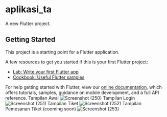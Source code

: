 # aplikasi_ta

A new Flutter project.

## Getting Started

This project is a starting point for a Flutter application.

A few resources to get you started if this is your first Flutter project:

- [Lab: Write your first Flutter app](https://flutter.dev/docs/get-started/codelab)
- [Cookbook: Useful Flutter samples](https://flutter.dev/docs/cookbook)

For help getting started with Flutter, view our
[online documentation](https://flutter.dev/docs), which offers tutorials,
samples, guidance on mobile development, and a full API reference.
Tampilan Awal
![Screenshot (250)](https://user-images.githubusercontent.com/101104676/173172365-7a840cdd-3400-4ac9-bd3b-fb5a01c4f0cc.png)
Tampilan Login
![Screenshot (251)](https://user-images.githubusercontent.com/101104676/173172367-1331777f-8261-4481-88cf-78d4fee0c626.png)
Tampilan Tiket
![Screenshot (252)](https://user-images.githubusercontent.com/101104676/173172371-83d2b28e-a56e-4358-88b0-b32d85a04d00.png)
Tampilan Pemesanan Tiket (cooming soon)
![Screenshot (253)](https://user-images.githubusercontent.com/101104676/173172379-d1b0f401-6b7d-4a51-9eb6-c05b84634312.png)
